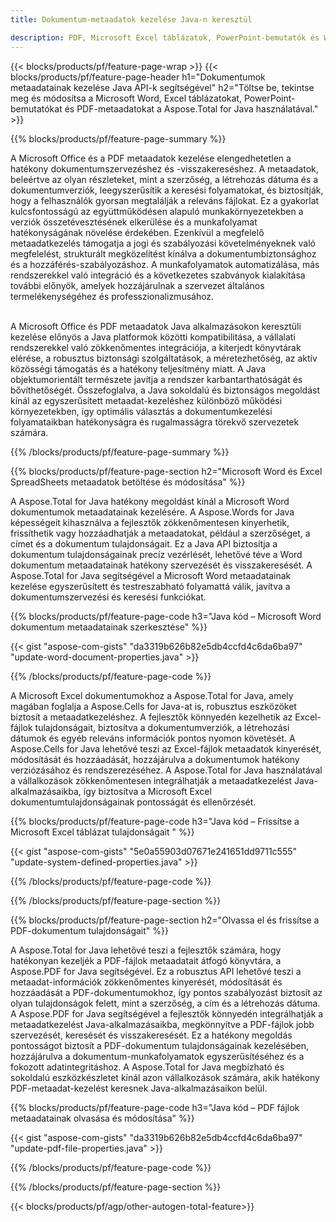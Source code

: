 ```yaml
---
title: Dokumentum-metaadatok kezelése Java-n keresztül 

description: PDF, Microsoft Excel táblázatok, PowerPoint-bemutatók és Word-dokumentumok metaadatainak megtekintése és frissítése a Java-alkalmazáson keresztül.
---
```


{{< blocks/products/pf/feature-page-wrap >}}
{{< blocks/products/pf/feature-page-header h1="Dokumentumok metaadatainak kezelése Java API-k segítségével" h2="Töltse be, tekintse meg és módosítsa a Microsoft Word, Excel táblázatokat, PowerPoint-bemutatókat és PDF-metaadatokat a Aspose.Total for Java használatával." >}}

{{% blocks/products/pf/feature-page-summary %}}

A Microsoft Office és a PDF metaadatok kezelése elengedhetetlen a hatékony dokumentumszervezéshez és -visszakereséshez. A metaadatok, beleértve az olyan részleteket, mint a szerzőség, a létrehozás dátuma és a dokumentumverziók, leegyszerűsítik a keresési folyamatokat, és biztosítják, hogy a felhasználók gyorsan megtalálják a releváns fájlokat. Ez a gyakorlat kulcsfontosságú az együttműködésen alapuló munkakörnyezetekben a verziók összetévesztésének elkerülése és a munkafolyamat hatékonyságának növelése érdekében. Ezenkívül a megfelelő metaadatkezelés támogatja a jogi és szabályozási követelményeknek való megfelelést, strukturált megközelítést kínálva a dokumentumbiztonsághoz és a hozzáférés-szabályozáshoz. A munkafolyamatok automatizálása, más rendszerekkel való integráció és a következetes szabványok kialakítása további előnyök, amelyek hozzájárulnak a szervezet általános termelékenységéhez és professzionalizmusához. <br /><br />

A Microsoft Office és PDF metaadatok Java alkalmazásokon keresztüli kezelése előnyös a Java platformok közötti kompatibilitása, a vállalati rendszerekkel való zökkenőmentes integrációja, a kiterjedt könyvtárak elérése, a robusztus biztonsági szolgáltatások, a méretezhetőség, az aktív közösségi támogatás és a hatékony teljesítmény miatt. A Java objektumorientált természete javítja a rendszer karbantarthatóságát és bővíthetőségét. Összefoglalva, a Java sokoldalú és biztonságos megoldást kínál az egyszerűsített metaadat-kezeléshez különböző működési környezetekben, így optimális választás a dokumentumkezelési folyamataikban hatékonyságra és rugalmasságra törekvő szervezetek számára.

{{% /blocks/products/pf/feature-page-summary  %}}


{{% blocks/products/pf/feature-page-section  h2="Microsoft Word és Excel SpreadSheets metaadatok betöltése és módosítása" %}}

A Aspose.Total for Java hatékony megoldást kínál a Microsoft Word dokumentumok metaadatainak kezelésére. A Aspose.Words for Java képességeit kihasználva a fejlesztők zökkenőmentesen kinyerhetik, frissíthetik vagy hozzáadhatják a metaadatokat, például a szerzőséget, a címet és a dokumentum tulajdonságait. Ez a Java API biztosítja a dokumentum tulajdonságainak precíz vezérlését, lehetővé téve a Word dokumentum metaadatainak hatékony szervezését és visszakeresését. A Aspose.Total for Java segítségével a Microsoft Word metaadatainak kezelése egyszerűsített és testreszabható folyamattá válik, javítva a dokumentumszervezési és keresési funkciókat.

{{% blocks/products/pf/feature-page-code h3="Java kód – Microsoft Word dokumentum metaadatainak szerkesztése" %}}

{{< gist "aspose-com-gists" "da3319b626b82e5db4ccfd4c6da6ba97" "update-word-document-properties.java" >}}

{{% /blocks/products/pf/feature-page-code  %}}

A Microsoft Excel dokumentumokhoz a Aspose.Total for Java, amely magában foglalja a Aspose.Cells for Java-at is, robusztus eszközöket biztosít a metaadatkezeléshez. A fejlesztők könnyedén kezelhetik az Excel-fájlok tulajdonságait, biztosítva a dokumentumverziók, a létrehozási dátumok és egyéb releváns információk pontos nyomon követését. A Aspose.Cells for Java lehetővé teszi az Excel-fájlok metaadatok kinyerését, módosítását és hozzáadását, hozzájárulva a dokumentumok hatékony verziózásához és rendszerezéséhez. A Aspose.Total for Java használatával a vállalkozások zökkenőmentesen integrálhatják a metaadatkezelést Java-alkalmazásaikba, így biztosítva a Microsoft Excel dokumentumtulajdonságainak pontosságát és ellenőrzését.


{{% blocks/products/pf/feature-page-code h3="Java kód – Frissítse a Microsoft Excel táblázat tulajdonságait " %}}

{{< gist "aspose-com-gists" "5e0a55903d07671e241651dd9711c555" "update-system-defined-properties.java" >}}

{{% /blocks/products/pf/feature-page-code  %}}

{{% /blocks/products/pf/feature-page-section %}}


{{% blocks/products/pf/feature-page-section  h2="Olvassa el és frissítse a PDF-dokumentum tulajdonságait" %}}

A Aspose.Total for Java lehetővé teszi a fejlesztők számára, hogy hatékonyan kezeljék a PDF-fájlok metaadatait átfogó könyvtára, a Aspose.PDF for Java segítségével. Ez a robusztus API lehetővé teszi a metaadat-információk zökkenőmentes kinyerését, módosítását és hozzáadását a PDF-dokumentumokhoz, így pontos szabályozást biztosít az olyan tulajdonságok felett, mint a szerzőség, a cím és a létrehozás dátuma. A Aspose.PDF for Java segítségével a fejlesztők könnyedén integrálhatják a metaadatkezelést Java-alkalmazásaikba, megkönnyítve a PDF-fájlok jobb szervezését, keresését és visszakeresését. Ez a hatékony megoldás pontosságot biztosít a PDF-dokumentum tulajdonságainak kezelésében, hozzájárulva a dokumentum-munkafolyamatok egyszerűsítéséhez és a fokozott adatintegritáshoz. A Aspose.Total for Java megbízható és sokoldalú eszközkészletet kínál azon vállalkozások számára, akik hatékony PDF-metaadat-kezelést keresnek Java-alkalmazásaikon belül.

{{% blocks/products/pf/feature-page-code h3="Java kód – PDF fájlok metaadatainak olvasása és módosítása" %}}

{{< gist "aspose-com-gists" "da3319b626b82e5db4ccfd4c6da6ba97" "update-pdf-file-properties.java" >}}

{{% /blocks/products/pf/feature-page-code  %}}

{{% /blocks/products/pf/feature-page-section %}}

{{< blocks/products/pf/agp/other-autogen-total-feature>}}